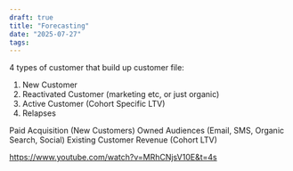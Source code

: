 ```yaml
---
draft: true
title: "Forecasting"
date: "2025-07-27"
tags: 
---
```

4 types of customer that build up customer file:

1. New Customer
2. Reactivated Customer (marketing etc, or just organic)
3. Active Customer (Cohort Specific LTV)
4. Relapses 



Paid Acquisition (New Customers)
Owned Audiences (Email, SMS, Organic Search, Social)
Existing Customer Revenue (Cohort LTV)


https://www.youtube.com/watch?v=MRhCNjsV10E&t=4s